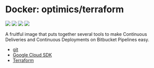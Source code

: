 # Docker: optimics/terraform

[![](https://badgen.net/github/checks/optimics/docker-terraform)](https://github.com/optimics/docker-terraform/actions)
[![](https://badgen.net/github/tag/optimics/docker-terraform)](https://github.com/optimics/docker-terraform/tags)
[![](https://badgen.net/docker/pulls/optimics/terraform)](https://hub.docker.com/r/optimics/terraform)
[![](https://badgen.net/docker/size/optimics/terraform)](https://hub.docker.com/r/optimics/terraform)

A fruitful image that puts together several tools to make Continuous Deliveries and Continuous Deployments on Bitbucket Pipelines easy.

* [git](https://git-scm.com/)
* [Google Cloud SDK](https://cloud.google.com/sdk/)
* [Terraform](https://www.terraform.io/cli/commands)
